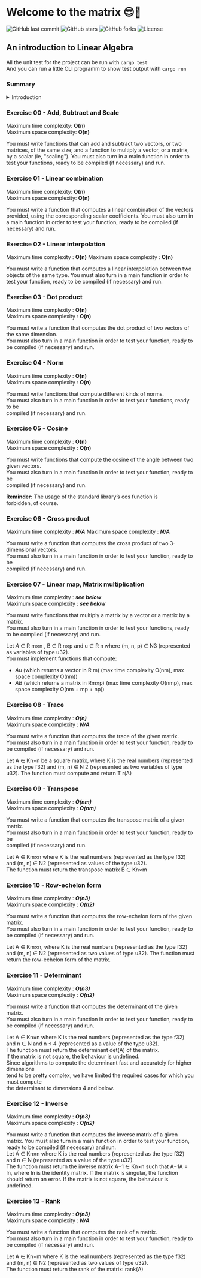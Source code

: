# Welcome to the matrix 😎💊

![GitHub last commit](https://img.shields.io/github/last-commit/macrespo42/matrix)
![GitHub stars](https://img.shields.io/github/stars/macrespo42/matrix)
![GitHub forks](https://img.shields.io/github/forks/macrespo42/matrix)
![License](https://img.shields.io/github/license/macrespo42/matrix)

## An introduction to Linear Algebra


All the unit test for the project can be run with `cargo test`  
And you can run a little CLI programm to show test output with `cargo run`


### Summary

<details>
<summary> Introduction </summary>

- [Exercise 00 - Add, Subtract and Scale](#ex00)
- [Exercise 01 - Linear combination](#ex01)
- [Exercise 02 - Linear interpolation](#ex02)
- [Exercise 03 - Dot product](#ex03)
- [Exercise 04 - Norm](#ex04)
- [Exercise 05 - Cosine](#ex05)
- [Exercise 06 - Cross product](#ex06)
- [Exercise 07 - Linear map, Matrix multiplication](#ex07)
- [Exercise 08 - Trace](#ex08)
- [Exercise 09 - Transpose](#ex09)
- [Exercise 10 - Row echelon form](#ex10)
- [Exercise 11 - Determinant](#ex11)
- [Exercise 12 - Inverse](#ex12)
- [Exercise 13 - Rank](#ex13)

</details>

###  <a name="ex00">Exercise 00 - Add, Subtract and Scale</a>

Maximum time complexity: **O(n)**  
Maximum space complexity: **O(n)**

You must write functions that can add and subtract two vectors, or two matrices, of the
same size; and a function to multiply a vector, or a matrix, by a scalar (ie, "scaling").
You must also turn in a main function in order to test your functions, ready to be
compiled (if necessary) and run.

### <a name="ex01">Exercise 01 - Linear combination</a>

Maximum time complexity: **O(n)**  
Maximum space complexity: **O(n)**

You must write a function that computes a linear combination of the vectors provided,
using the corresponding scalar coefficients.
You must also turn in a main function in order to test your function, ready to be
compiled (if necessary) and run.


### <a name="ex02">Exercise 02 - Linear interpolation</a>

Maximum time complexity : **O(n)**
Maximum space complexity : **O(n)**

You must write a function that computes a linear interpolation between two objects of the same type.
You must also turn in a main function in order to test your function, ready to be compiled (if necessary) and run.

### <a name="ex03">Exercise 03 - Dot product</a>

Maximum time complexity : **O(n)**  
Maximum space complexity : **O(n)**  

You must write a function that computes the dot product of two vectors of the same dimension.  
You must also turn in a main function in order to test your function, ready to be compiled (if necessary) and run.  


### <a name="ex04">Exercise 04 - Norm</a>

Maximum time complexity : **O(n)**  
Maximum space complexity : **O(n)**  

You must write functions that compute different kinds of norms.  
You must also turn in a main function in order to test your functions, ready to be  
compiled (if necessary) and run.  

### <a name="ex05"> Exercise 05 - Cosine</a>

Maximum time complexity : **O(n)**  
Maximum space complexity : **O(n)**  

You must write functions that compute the cosine of the angle between two given vectors.  
You must also turn in a main function in order to test your function, ready to be  
compiled (if necessary) and run.  

**Reminder:** The usage of the standard library’s cos function is  
forbidden, of course.  

### <a name="ex06"> Exercise 06 - Cross product</a>

Maximum time complexity : ***N/A***
Maximum space complexity : ***N/A***  

You must write a function that computes the cross product of two 3-dimensional vectors.  
You must also turn in a main function in order to test your function, ready to be  
compiled (if necessary) and run.  

### <a name="ex07"> Exercise 07 - Linear map, Matrix multiplication</a>

Maximum time complexity : ***see below***  
Maximum space complexity : ***see below***  

You must write functions that multiply a matrix by a vector or a matrix by a matrix.  
You must also turn in a main function in order to test your functions, ready to be compiled (if necessary) and run.

Let *A* ∈ R m×n , B ∈ R n×p and u ∈ R n where (m, n, p) ∈ N3 (represented as variables of type u32).  
You must implement functions that compute:  
- *Au* (which returns a vector in R
m) (max time complexity O(nm), max space complexity O(nm))
- *AB* (which returns a matrix in Rm×p) (max time complexity O(nmp), max space complexity O(nm + mp + np))

### <a name="ex08"> Exercise 08 - Trace</a>

Maximum time complexity : ***O(n)***  
Maximum space complexity : ***N/A***  

You must write a function that computes the trace of the given matrix.  
You must also turn in a main function in order to test your function, ready to be compiled (if necessary) and run.  

Let A ∈ Kn×n be a square matrix, where K is the real numbers (represented as the type
f32) and (m, n) ∈ N
2
(represented as two variables of type u32).
The function must compute and return T r(A)

### <a name="ex09"> Exercise 09 - Transpose</a>

Maximum time complexity : ***O(nm)***  
Maximum space complexity : ***O(nm)***  

You must write a function that computes the transpose matrix of a given matrix.  
You must also turn in a main function in order to test your function, ready to be  
compiled (if necessary) and run.  

Let A ∈ Km×n where K is the real numbers (represented as the type f32) and (m, n) ∈ N2 (represented as values of the type u32).  
The function must return the transpose matrix B ∈ Kn×m  

### <a name="ex10"> Exercise 10 - Row-echelon form</a>

Maximum time complexity : ***O(n3)***  
Maximum space complexity : ***O(n2)***  

You must write a function that computes the row-echelon form of the given
matrix.  
You must also turn in a main function in order to test your function, ready to be
compiled (if necessary) and run.  

Let A ∈ Km×n, where K is the real numbers (represented as the type f32) and (m, n) ∈ N2 (represented as two values of type u32).
The function must return the row-echelon form of the matrix.

### <a name="ex11"> Exercise 11 - Determinant</a>

Maximum time complexity : ***O(n3)***  
Maximum space complexity : ***O(n2)***  

You must write a function that computes the determinant of the given matrix.  
You must also turn in a main function in order to test your function, ready to be compiled (if necessary) and run.  

Let A ∈ Kn×n where K is the real numbers (represented as the type f32) and n ∈ N and n ≤ 4 (represented as a value of the type u32).  
The function must return the determinant det(A) of the matrix.  
If the matrix is not square, the behaviour is undefined.  
Since algorithms to compute the determinant fast and accurately for higher dimensions  
tend to be pretty complex, we have limited the required cases for which you must compute  
the determinant to dimensions 4 and below.  

### <a name="ex12"> Exercise 12 - Inverse</a>

Maximum time complexity : ***O(n3)***  
Maximum space complexity : ***O(n2)***  

You must write a function that computes the inverse matrix of a given matrix.
You must also turn in a main function in order to test your function, ready to be compiled (if necessary) and run.  
Let A ∈ Kn×n where K is the real numbers (represented as the type f32) and n ∈ N (represented as a value of the type u32).  
The function must return the inverse matrix A−1 ∈ Kn×n
such that A−1A = In, where
In is the identity matrix.
If the matrix is singular, the function should return an error.
If the matrix is not square, the behaviour is undefined.

### <a name="ex13"> Exercise 13 - Rank</a>

Maximum time complexity : ***O(n3)***  
Maximum space complexity : ***N/A***  

You must write a function that computes the rank of a matrix.  
You must also turn in a main function in order to test your function, ready to be compiled (if necessary) and run.  

Let A ∈ Kn×m where K is the real numbers (represented as the type f32) and (m, n) ∈ N2 (represented as two values of type u32).  
The function must return the rank of the matrix: rank(A)  
